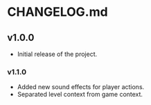 # CHANGELOG.md

## v1.0.0

- Initial release of the project.

### v1.1.0

- Added new sound effects for player actions.
- Separated level context from game context.
